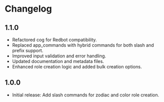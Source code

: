 # Changelog

## 1.1.0
- Refactored cog for Redbot compatibility.
- Replaced app_commands with hybrid commands for both slash and prefix support.
- Improved input validation and error handling.
- Updated documentation and metadata files.
- Enhanced role creation logic and added bulk creation options.

## 1.0.0
- Initial release: Add slash commands for zodiac and color role creation.